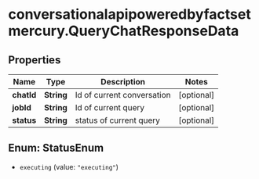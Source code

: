 # conversationalapipoweredbyfactsetmercury.QueryChatResponseData

## Properties

Name | Type | Description | Notes
------------ | ------------- | ------------- | -------------
**chatId** | **String** | Id of current conversation | [optional] 
**jobId** | **String** | Id of current query | [optional] 
**status** | **String** | status of current query | [optional] 



## Enum: StatusEnum


* `executing` (value: `"executing"`)




